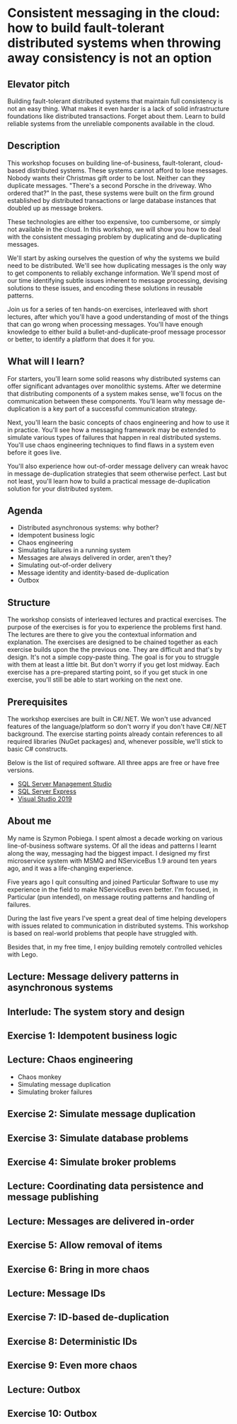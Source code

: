 # Consistent messaging in the cloud: how to build fault-tolerant distributed systems when throwing away consistency is not an option

## Elevator pitch

Building fault-tolerant distributed systems that maintain full consistency is not an easy thing. What makes it even harder is a lack of solid infrastructure foundations like distributed transactions. Forget about them. Learn to build reliable systems from the unreliable components available in the cloud.

## Description

This workshop focuses on building line-of-business, fault-tolerant, cloud-based distributed systems. These systems cannot afford to lose messages. Nobody wants their Christmas gift order to be lost. Neither can they duplicate messages. "There's a second Porsche in the driveway. Who ordered that?" In the past, these systems were built on the firm ground established by distributed transactions or large database instances that doubled up as message brokers.

These technologies are either too expensive, too cumbersome, or simply not available in the cloud. In this workshop, we will show you how to deal with the consistent messaging problem by duplicating and de-duplicating messages.

We'll start by asking ourselves the question of why the systems we build need to be distributed. We'll see how duplicating messages is the only way to get components to reliably exchange information. We'll spend most of our time identifying subtle issues inherent to message processing, devising solutions to these issues, and encoding these solutions in reusable patterns.

Join us for a series of ten hands-on exercises, interleaved with short lectures, after which you'll have a good understanding of most of the things that can go wrong when processing messages. You'll have enough knowledge to either build a bullet-and-duplicate-proof message processor or better, to identify a platform that does it for you.

## What will I learn?

For starters, you'll learn some solid reasons why distributed systems can offer significant advantages over monolithic systems. After we determine that distributing components of a system makes sense, we'll focus on the communication between these components. You'll learn why message de-duplication is a key part of a successful communication strategy.

Next, you'll learn the basic concepts of chaos engineering and how to use it in practice. You'll see how a messaging framework may be extended to simulate various types of failures that happen in real distributed systems. You'll use chaos engineering techniques to find flaws in a system even before it goes live.

You'll also experience how out-of-order message delivery can wreak havoc in message de-duplication strategies that seem otherwise perfect. Last but not least, you'll learn how to build a practical message de-duplication solution for your distributed system.

## Agenda

- Distributed asynchronous systems: why bother?
- Idempotent business logic
- Chaos engineering
- Simulating failures in a running system
- Messages are always delivered in order, aren't they?
- Simulating out-of-order delivery
- Message identity and identity-based de-duplication
- Outbox

## Structure

The workshop consists of interleaved lectures and practical exercises. The purpose of the exercises is for you to experience the problems first hand. The lectures are there to give you the contextual information and explanation. The exercises are designed to be chained together as each exercise builds upon the the previous one. They are difficult and that's by design. It's not a simple copy-paste thing. The goal is for you to struggle with them at least a little bit. But don't worry if you get lost midway. Each exercise has a pre-prepared starting point, so if you get stuck in one exercise, you'll still be able to start working on the next one.

## Prerequisites

The workshop exercises are built in C#/.NET. We won't use advanced features of the language/platform so don't worry if you don't have C#/.NET background. The exercise starting points already contain references to all required libraries (NuGet packages) and, whenever possible, we'll stick to basic C# constructs.

Below is the list of required software. All three apps are free or have free versions.

- [SQL Server Management Studio](https://docs.microsoft.com/en-us/sql/ssms/download-sql-server-management-studio-ssms?view=sql-server-2017)
- [SQL Server Express](https://www.microsoft.com/en-us/sql-server/sql-server-editions-express)
- [Visual Studio 2019](https://visualstudio.microsoft.com/pl/downloads/)

## About me

My name is Szymon Pobiega. I spent almost a decade working on various line-of-business software systems. Of all the ideas and patterns I learnt along the way, messaging had the biggest impact. I designed my first microservice system with MSMQ and NServiceBus 1.9 around ten years ago, and it was a life-changing experience.

Five years ago I quit consulting and joined Particular Software to use my experience in the field to make NServiceBus even better. I'm focused, in Particular (pun intended), on message routing patterns and handling of failures. 

During the last five years I've spent a great deal of time helping developers with issues related to communication in distributed systems. This workshop is based on real-world problems that people have struggled with.

Besides that, in my free time, I enjoy building remotely controlled vehicles with Lego.

## Lecture: Message delivery patterns in asynchronous systems

## Interlude: The system story and design

## Exercise 1: Idempotent business logic

## Lecture: Chaos engineering

- Chaos monkey
- Simulating message duplication
- Simulating broker failures

## Exercise 2: Simulate message duplication

## Exercise 3: Simulate database problems

## Exercise 4: Simulate broker problems

## Lecture: Coordinating data persistence and message publishing

## Lecture: Messages are delivered in-order

## Exercise 5: Allow removal of items

## Exercise 6: Bring in more chaos

## Lecture: Message IDs

## Exercise 7: ID-based de-duplication

## Exercise 8: Deterministic IDs

## Exercise 9: Even more chaos

## Lecture: Outbox

## Exercise 10: Outbox

